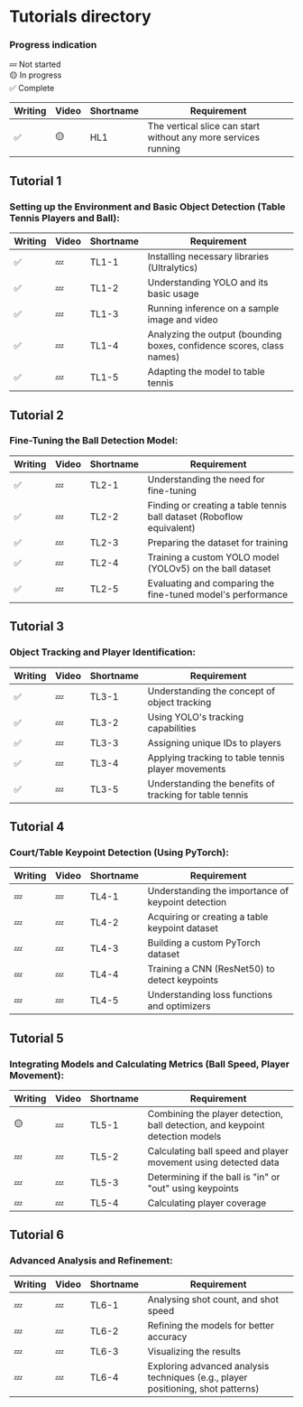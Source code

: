 # Tutorials directory
### Progress indication
💤 Not started  
🟡 In progress  
✅ Complete  

| Writing | Video | Shortname | Requirement |
|---|---|---|---|
| ✅ | 🟡 | HL1 | The vertical slice can start without any more services running |

## Tutorial 1
### Setting up the Environment and Basic Object Detection (Table Tennis Players and Ball):
| Writing | Video | Shortname | Requirement |
|---|---|---|---|
| ✅ | 💤 | TL1-1 | Installing necessary libraries (Ultralytics) |
| ✅ | 💤 | TL1-2 | Understanding YOLO and its basic usage |
| ✅ | 💤 | TL1-3 | Running inference on a sample image and video |
| ✅ | 💤 | TL1-4 | Analyzing the output (bounding boxes, confidence scores, class names)  |
| ✅ | 💤 | TL1-5 | Adapting the model to table tennis |


## Tutorial 2
### Fine-Tuning the Ball Detection Model:
| Writing | Video | Shortname | Requirement |
|---|---|---|---|
| ✅ | 💤 | TL2-1 | Understanding the need for fine-tuning |
| ✅ | 💤 | TL2-2 | Finding or creating a table tennis ball dataset (Roboflow equivalent) |
| ✅ | 💤 | TL2-3 | Preparing the dataset for training |
| ✅ | 💤 | TL2-4 | Training a custom YOLO model (YOLOv5) on the ball dataset  |
| ✅ | 💤 | TL2-5 | Evaluating and comparing the fine-tuned model's performance |

## Tutorial 3
### Object Tracking and Player Identification:
| Writing | Video | Shortname | Requirement |
|---|---|---|---|
| ✅ | 💤 | TL3-1 | Understanding the concept of object tracking |
| ✅ | 💤 | TL3-2 | Using YOLO's tracking capabilities |
| ✅ | 💤 | TL3-3 | Assigning unique IDs to players |
| ✅ | 💤 | TL3-4 | Applying tracking to table tennis player movements  |
| ✅ | 💤 | TL3-5 | Understanding the benefits of tracking for table tennis |

## Tutorial 4
### Court/Table Keypoint Detection (Using PyTorch):
| Writing | Video | Shortname | Requirement |
|---|---|---|---|
| 💤 | 💤 | TL4-1 | Understanding the importance of keypoint detection |
| 💤 | 💤 | TL4-2 | Acquiring or creating a table keypoint dataset |
| 💤 | 💤 | TL4-3 | Building a custom PyTorch dataset |
| 💤 | 💤 | TL4-4 | Training a CNN (ResNet50) to detect keypoints  |
| 💤 | 💤 | TL4-5 | Understanding loss functions and optimizers |

## Tutorial 5
### Integrating Models and Calculating Metrics (Ball Speed, Player Movement):
| Writing | Video | Shortname | Requirement |
|---|---|---|---|
| 🟡 | 💤 | TL5-1 | Combining the player detection, ball detection, and keypoint detection models |
| 💤 | 💤 | TL5-2 | Calculating ball speed and player movement using detected data |
| 💤 | 💤 | TL5-3 | Determining if the ball is "in" or "out" using keypoints |
| 💤 | 💤 | TL5-4 | Calculating player coverage  |

## Tutorial 6
### Advanced Analysis and Refinement:
| Writing | Video | Shortname | Requirement |
|---|---|---|---|
| 💤 | 💤 | TL6-1 | Analysing shot count, and shot speed |
| 💤 | 💤 | TL6-2 | Refining the models for better accuracy |
| 💤 | 💤 | TL6-3 | Visualizing the results |
| 💤 | 💤 | TL6-4 | Exploring advanced analysis techniques (e.g., player positioning, shot patterns)  |
